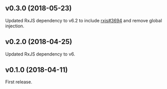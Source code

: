## v0.3.0 (2018-05-23)

Updated RxJS dependency to v6.2 to include [rxjs#3694](https://github.com/ReactiveX/rxjs/pull/3694) and remove global injection.

## v0.2.0 (2018-04-25)

Updated RxJS dependency to v6.

## v0.1.0 (2018-04-11)

First release.
